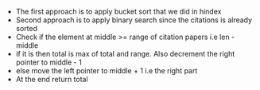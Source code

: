 - The first approach is to apply bucket sort that we did in hindex
- Second approach is to apply binary search since the citations is already sorted
- Check if the element at middle  >= range of citation papers i.e len - middle
- if it is then total is max of total and range. Also decrement the right pointer to middle - 1
- else move the left pointer to middle + 1 i.e the right part
- At the end return total